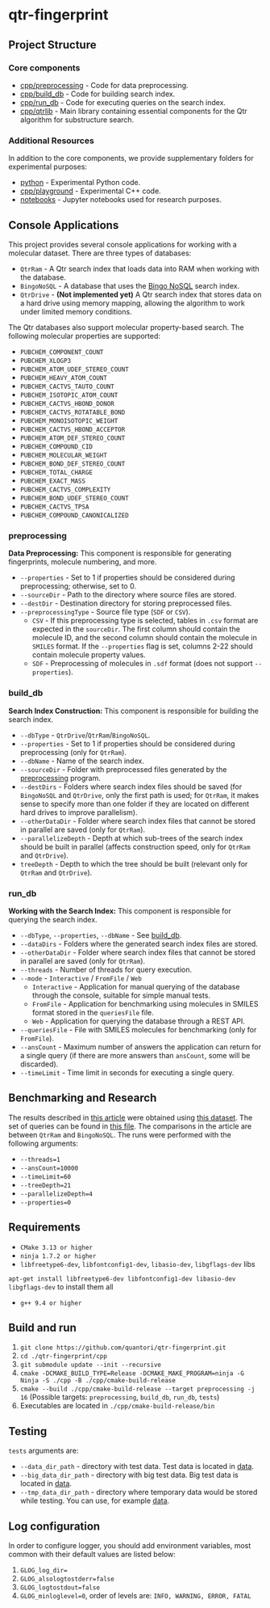 # qtr-fingerprint

## Project Structure

### Core components

* [cpp/preprocessing](cpp/preprocessing) - Code for data preprocessing.
* [cpp/build_db](cpp/build_db) - Code for building search index.
* [cpp/run_db](cpp/run_db) - Code for executing queries on the search index.
* [cpp/qtrlib](cpp/qtrlib) - Main library containing essential components for the Qtr algorithm for substructure search.

### Additional Resources

In addition to the core components, we provide supplementary folders for experimental purposes:

* [python](python) - Experimental Python code.
* [cpp/playground](cpp/playground) - Experimental C++ code.
* [notebooks](notebooks) - Jupyter notebooks used for research purposes.

## Console Applications

This project provides several console applications for working with a molecular dataset. There are three types of
databases:

* `QtrRam` - A Qtr search index that loads data into RAM when working with the database.
* `BingoNoSQL` - A database that uses the [Bingo NoSQL](https://lifescience.opensource.epam.com/bingo/bingo-nosql.html)
  search index.
* `QtrDrive` - **(Not implemented yet)** A Qtr search index that stores data on a hard drive using memory mapping,
  allowing the algorithm to work under limited memory conditions.

The Qtr databases also support molecular property-based search. The following molecular properties are supported:

- `PUBCHEM_COMPONENT_COUNT`
- `PUBCHEM_XLOGP3`
- `PUBCHEM_ATOM_UDEF_STEREO_COUNT`
- `PUBCHEM_HEAVY_ATOM_COUNT`
- `PUBCHEM_CACTVS_TAUTO_COUNT`
- `PUBCHEM_ISOTOPIC_ATOM_COUNT`
- `PUBCHEM_CACTVS_HBOND_DONOR`
- `PUBCHEM_CACTVS_ROTATABLE_BOND`
- `PUBCHEM_MONOISOTOPIC_WEIGHT`
- `PUBCHEM_CACTVS_HBOND_ACCEPTOR`
- `PUBCHEM_ATOM_DEF_STEREO_COUNT`
- `PUBCHEM_COMPOUND_CID`
- `PUBCHEM_MOLECULAR_WEIGHT`
- `PUBCHEM_BOND_DEF_STEREO_COUNT`
- `PUBCHEM_TOTAL_CHARGE`
- `PUBCHEM_EXACT_MASS`
- `PUBCHEM_CACTVS_COMPLEXITY`
- `PUBCHEM_BOND_UDEF_STEREO_COUNT`
- `PUBCHEM_CACTVS_TPSA`
- `PUBCHEM_COMPOUND_CANONICALIZED`

### preprocessing

**Data Preprocessing:** This component is responsible for generating fingerprints, molecule numbering, and more.

* `--properties` - Set to 1 if properties should be considered during preprocessing; otherwise, set to 0.
* `--sourceDir` - Path to the directory where source files are stored.
* `--destDir` - Destination directory for storing preprocessed files.
* `--preprocessingType` - Source file type (`SDF` or `CSV`).
    - `CSV` - If this preprocessing type is selected, tables in `.csv` format are expected in the `sourceDir`. The first
      column should contain the molecule ID, and the second column should contain the molecule in `SMILES` format. If
      the `--properties` flag is set, columns 2-22 should contain molecule property values.
    - `SDF` - Preprocessing of molecules in `.sdf` format (does not support `--properties`).

### build_db

**Search Index Construction:** This component is responsible for building the search index.

* `--dbType` - `QtrDrive`/`QtrRam`/`BingoNoSQL`.
* `--properties` - Set to 1 if properties should be considered during preprocessing (only for `QtrRam`).
* `--dbName` - Name of the search index.
* `--sourceDir` - Folder with preprocessed files generated by the [preprocessing](#preprocessing) program.
* `--destDirs` - Folders where search index files should be saved (for `BingoNoSQL` and `QtrDrive`, only the first path
  is used; for `QtrRam`, it makes sense to specify more than one folder if they are located on different hard drives to
  improve parallelism).
* `--otherDataDir` - Folder where search index files that cannot be stored in parallel are saved (only for `QtrRam`).
* `--parallelizeDepth` - Depth at which sub-trees of the search index should be built in parallel (affects construction
  speed, only for `QtrRam` and `QtrDrive`).
* `treeDepth` - Depth to which the tree should be built (relevant only for `QtrRam` and `QtrDrive`).

### run_db

**Working with the Search Index:** This component is responsible for querying the search index.

* `--dbType`, `--properties`, `--dbName` - See [build_db](#builddb).
* `--dataDirs` - Folders where the generated search index files are stored.
* `--otherDataDir` - Folder where search index files that cannot be stored in parallel are saved (only for `QtrRam`).
* `--threads` - Number of threads for query execution.
* `--mode` - `Interactive` / `FromFile` / `Web`
    * `Interactive` - Application for manual querying of the database through the console, suitable for simple manual
      tests.
    * `FromFile` - Application for benchmarking using molecules in SMILES format stored in the `queriesFile` file.
    * `Web` - Application for querying the database through a REST API.
* `--queriesFile` - File with SMILES molecules for benchmarking (only for `FromFile`).
* `--ansCount` - Maximum number of answers the application can return for a single query (if there are more answers
  than `ansCount`, some will be discarded).
* `--timeLimit` - Time limit in seconds for executing a single query.

## Benchmarking and Research

The results described in [this article](https://arxiv.org/abs/2310.02022) were obtained
using [this dataset](https://www.dropbox.com/scl/fi/5je47quy4naarr1svflgt/compound_libraries.tar.gz?rlkey=6n05eexhfatcjpvgyvehya8ks&dl=0). The
set of queries can be found in [this file](data/queries_3488_good.txt). The comparisons in the article are
between `QtrRam` and `BingoNoSQL`. The runs were performed with the following arguments:

* `--threads=1`
* `--ansCount=10000`
* `--timeLimit=60`
* `--treeDepth=21`
* `--parallelizeDepth=4`
* `--properties=0`

## Requirements

* `CMake 3.13 or higher`
* `ninja 1.7.2 or higher`
* `libfreetype6-dev`, `libfontconfig1-dev`, `libasio-dev`, `libgflags-dev` libs

```apt-get install libfreetype6-dev libfontconfig1-dev libasio-dev libgflags-dev```
to install them all

* `g++ 9.4 or higher`

## Build and run

1. `git clone https://github.com/quantori/qtr-fingerprint.git`
2. `cd ./qtr-fingerprint/cpp`
3. `git submodule update --init --recursive`
4. `cmake -DCMAKE_BUILD_TYPE=Release -DCMAKE_MAKE_PROGRAM=ninja -G Ninja -S ./cpp -B ./cpp/cmake-build-release`
5. `cmake --build ./cpp/cmake-build-release --target preprocessing -j 16`
   (Possible targets: `preprocessing`, `build_db`, `run_db`, `tests`)
6. Executables are located in `./cpp/cmake-build-release/bin`

## Testing

`tests` arguments are:

* `--data_dir_path` - directory with test data. Test data is located in [data](data).
* `--big_data_dir_path` - directory with big test data. Big test data is located in [data](data).
* `--tmp_data_dir_path` - directory where temporary data would be stored while testing. You can use, for
  example [data](data).

## Log configuration

In order to configure logger, you should add environment variables,
most common with their default values are listed below:

1. `GLOG_log_dir=`
2. `GLOG_alsologtostderr=false`
3. `GLOG_logtostdout=false`
4. `GLOG_minloglevel=0`, order of levels are: `INFO, WARNING, ERROR, FATAL`
